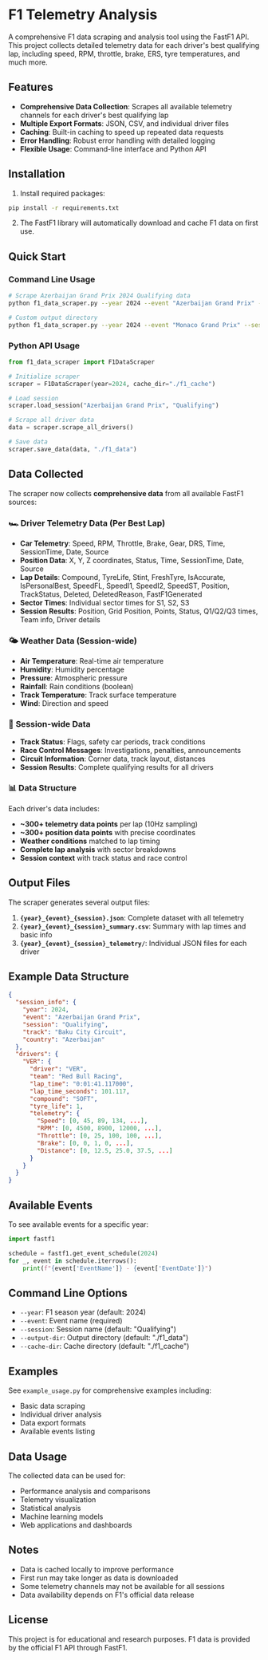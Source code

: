 # F1 Telemetry Analysis

A comprehensive F1 data scraping and analysis tool using the FastF1 API. This project collects detailed telemetry data for each driver's best qualifying lap, including speed, RPM, throttle, brake, ERS, tyre temperatures, and much more.

## Features

- **Comprehensive Data Collection**: Scrapes all available telemetry channels for each driver's best qualifying lap
- **Multiple Export Formats**: JSON, CSV, and individual driver files
- **Caching**: Built-in caching to speed up repeated data requests
- **Error Handling**: Robust error handling with detailed logging
- **Flexible Usage**: Command-line interface and Python API

## Installation

1. Install required packages:
```bash
pip install -r requirements.txt
```

2. The FastF1 library will automatically download and cache F1 data on first use.

## Quick Start

### Command Line Usage

```bash
# Scrape Azerbaijan Grand Prix 2024 Qualifying data
python f1_data_scraper.py --year 2024 --event "Azerbaijan Grand Prix" --session "Qualifying"

# Custom output directory
python f1_data_scraper.py --year 2024 --event "Monaco Grand Prix" --session "Qualifying" --output-dir "./monaco_data"
```

### Python API Usage

```python
from f1_data_scraper import F1DataScraper

# Initialize scraper
scraper = F1DataScraper(year=2024, cache_dir="./f1_cache")

# Load session
scraper.load_session("Azerbaijan Grand Prix", "Qualifying")

# Scrape all driver data
data = scraper.scrape_all_drivers()

# Save data
scraper.save_data(data, "./f1_data")
```

## Data Collected

The scraper now collects **comprehensive data** from all available FastF1 sources:

### 🏎️ **Driver Telemetry Data** (Per Best Lap)
- **Car Telemetry**: Speed, RPM, Throttle, Brake, Gear, DRS, Time, SessionTime, Date, Source
- **Position Data**: X, Y, Z coordinates, Status, Time, SessionTime, Date, Source
- **Lap Details**: Compound, TyreLife, Stint, FreshTyre, IsAccurate, IsPersonalBest, SpeedFL, SpeedI1, SpeedI2, SpeedST, Position, TrackStatus, Deleted, DeletedReason, FastF1Generated
- **Sector Times**: Individual sector times for S1, S2, S3
- **Session Results**: Position, Grid Position, Points, Status, Q1/Q2/Q3 times, Team info, Driver details

### 🌤️ **Weather Data** (Session-wide)
- **Air Temperature**: Real-time air temperature
- **Humidity**: Humidity percentage
- **Pressure**: Atmospheric pressure
- **Rainfall**: Rain conditions (boolean)
- **Track Temperature**: Track surface temperature
- **Wind**: Direction and speed

### 🏁 **Session-wide Data**
- **Track Status**: Flags, safety car periods, track conditions
- **Race Control Messages**: Investigations, penalties, announcements
- **Circuit Information**: Corner data, track layout, distances
- **Session Results**: Complete qualifying results for all drivers

### 📊 **Data Structure**
Each driver's data includes:
- **~300+ telemetry data points** per lap (10Hz sampling)
- **~300+ position data points** with precise coordinates
- **Weather conditions** matched to lap timing
- **Complete lap analysis** with sector breakdowns
- **Session context** with track status and race control

## Output Files

The scraper generates several output files:

1. **`{year}_{event}_{session}.json`**: Complete dataset with all telemetry
2. **`{year}_{event}_{session}_summary.csv`**: Summary with lap times and basic info
3. **`{year}_{event}_{session}_telemetry/`**: Individual JSON files for each driver

## Example Data Structure

```json
{
  "session_info": {
    "year": 2024,
    "event": "Azerbaijan Grand Prix",
    "session": "Qualifying",
    "track": "Baku City Circuit",
    "country": "Azerbaijan"
  },
  "drivers": {
    "VER": {
      "driver": "VER",
      "team": "Red Bull Racing",
      "lap_time": "0:01:41.117000",
      "lap_time_seconds": 101.117,
      "compound": "SOFT",
      "tyre_life": 1,
      "telemetry": {
        "Speed": [0, 45, 89, 134, ...],
        "RPM": [0, 4500, 8900, 12000, ...],
        "Throttle": [0, 25, 100, 100, ...],
        "Brake": [0, 0, 1, 0, ...],
        "Distance": [0, 12.5, 25.0, 37.5, ...]
      }
    }
  }
}
```

## Available Events

To see available events for a specific year:

```python
import fastf1

schedule = fastf1.get_event_schedule(2024)
for _, event in schedule.iterrows():
    print(f"{event['EventName']} - {event['EventDate']}")
```

## Command Line Options

- `--year`: F1 season year (default: 2024)
- `--event`: Event name (required)
- `--session`: Session name (default: "Qualifying")
- `--output-dir`: Output directory (default: "./f1_data")
- `--cache-dir`: Cache directory (default: "./f1_cache")

## Examples

See `example_usage.py` for comprehensive examples including:
- Basic data scraping
- Individual driver analysis
- Data export formats
- Available events listing

## Data Usage

The collected data can be used for:
- Performance analysis and comparisons
- Telemetry visualization
- Statistical analysis
- Machine learning models
- Web applications and dashboards

## Notes

- Data is cached locally to improve performance
- First run may take longer as data is downloaded
- Some telemetry channels may not be available for all sessions
- Data availability depends on F1's official data release

## License

This project is for educational and research purposes. F1 data is provided by the official F1 API through FastF1.
